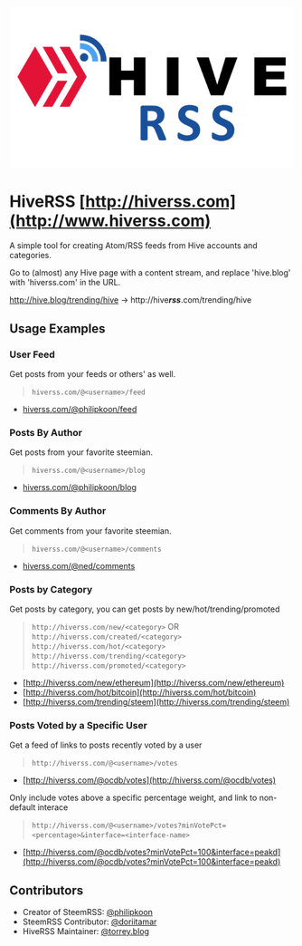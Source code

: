 <title>hiveRSS</title>

![HiveRSS Logo](./hiverss2.png)

# HiveRSS [http://hiverss.com](http://www.hiverss.com)

A simple tool for creating Atom/RSS feeds from Hive accounts and categories.

Go to (almost) any Hive page with a content stream, and replace 'hive.blog' with 'hiverss.com' in the URL. 

http://hive.blog/trending/hive -> http://hive***rss***.com/trending/hive

## Usage Examples

### User Feed

Get posts from your feeds or others' as well.

> `hiverss.com/@<username>/feed`

* [hiverss.com/@philipkoon/feed](http://hiverss.com/@philipkoon/feed)

### Posts By Author

Get posts from your favorite steemian.

> `hiverss.com/@<username>/blog`

* [hiverss.com/@philipkoon/blog](http://hiverss.com/@philipkoon/blog)

### Comments By Author

Get comments from your favorite steemian.

> `hiverss.com/@<username>/comments`

* [hiverss.com/@ned/comments](http://hiverss.com/@ned/comments)

### Posts by Category

Get posts by category, you can get posts by new/hot/trending/promoted

> `http://hiverss.com/new/<category>` OR `http://hiverss.com/created/<category>`
> `http://hiverss.com/hot/<category>`
> `http://hiverss.com/trending/<category>`
> `http://hiverss.com/promoted/<category>`

* [http://hiverss.com/new/ethereum](http://hiverss.com/new/ethereum)
* [http://hiverss.com/hot/bitcoin](http://hiverss.com/hot/bitcoin)
* [http://hiverss.com/trending/steem](http://hiverss.com/trending/steem)

### Posts Voted by a Specific User

Get a feed of links to posts recently voted by a user

> `http://hiverss.com/@<username>/votes`

* [http://hiverss.com/@ocdb/votes](http://hiverss.com/@ocdb/votes)

Only include votes above a specific percentage weight, and link to non-default interace

> `http://hiverss.com/@<username>/votes?minVotePct=<percentage>&interface=<interface-name>`

* [http://hiverss.com/@ocdb/votes?minVotePct=100&interface=peakd](http://hiverss.com/@ocdb/votes?minVotePct=100&interface=peakd)




## Contributors

* Creator of SteemRSS: [@philipkoon](https://hive.blog/@philipkoon)
* SteemRSS Contributor: [@doriitamar](https://hive.blog/@doriitamar)
* HiveRSS Maintainer: [@torrey.blog](https://hive.blog/@torrey.blog)